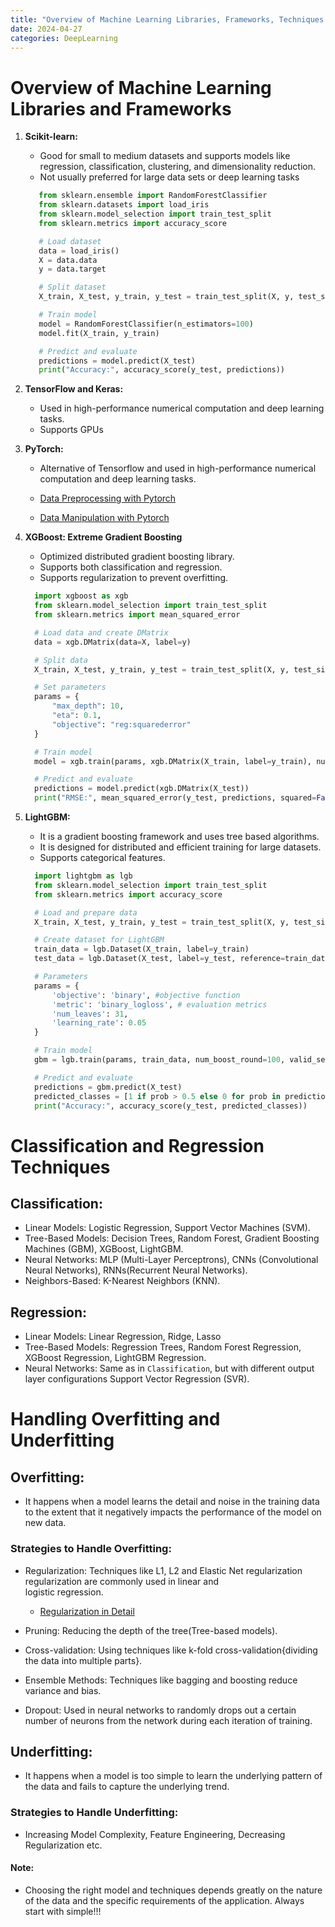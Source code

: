 ```yaml
---
title: "Overview of Machine Learning Libraries, Frameworks, Techniques and Over/Under Fitting"
date: 2024-04-27
categories: DeepLearning
---
```



# Overview of Machine Learning Libraries and Frameworks
 1. **Scikit-learn:**
     - Good for small to medium datasets and supports models like regression, classification, 
       clustering, and dimensionality reduction.
     - Not usually preferred for large data sets or deep learning tasks
     ``` python
        from sklearn.ensemble import RandomForestClassifier
        from sklearn.datasets import load_iris
        from sklearn.model_selection import train_test_split
        from sklearn.metrics import accuracy_score

        # Load dataset
        data = load_iris()
        X = data.data
        y = data.target

        # Split dataset
        X_train, X_test, y_train, y_test = train_test_split(X, y, test_size=0.3)

        # Train model
        model = RandomForestClassifier(n_estimators=100)
        model.fit(X_train, y_train)

        # Predict and evaluate
        predictions = model.predict(X_test)
        print("Accuracy:", accuracy_score(y_test, predictions))
     ```
     
 2. **TensorFlow and Keras:**
     - Used in high-performance numerical computation and deep learning tasks.
     - Supports GPUs

 3. **PyTorch:**  
     - Alternative of Tensorflow and used in high-performance numerical computation and deep 
       learning tasks.
     - <a href="https://05satyam.github.io/pytorch/2024/03/25/data-preprocessing-using-pytorch.html" target="_blank" rel="noopener noreferrer">Data Preprocessing with Pytorch</a>

      - <a href="https://05satyam.github.io/pytorch/2024/03/25/data-manipulation-using-pytorch.html" target="_blank" rel="noopener noreferrer">Data Manipulation with Pytorch</a>


 
 4. **XGBoost: Extreme Gradient Boosting**
     - Optimized distributed gradient boosting library.
     - Supports both classification and regression.
     - Supports regularization to prevent overfitting.
     
      ```python
        import xgboost as xgb
        from sklearn.model_selection import train_test_split
        from sklearn.metrics import mean_squared_error

        # Load data and create DMatrix
        data = xgb.DMatrix(data=X, label=y)

        # Split data
        X_train, X_test, y_train, y_test = train_test_split(X, y, test_size=0.25)

        # Set parameters
        params = {
            "max_depth": 10,
            "eta": 0.1,
            "objective": "reg:squarederror"
        }

        # Train model
        model = xgb.train(params, xgb.DMatrix(X_train, label=y_train), num_boost_round=10)

        # Predict and evaluate
        predictions = model.predict(xgb.DMatrix(X_test))
        print("RMSE:", mean_squared_error(y_test, predictions, squared=False))

      ```
 5. **LightGBM:**
     - It is a gradient boosting framework and uses tree based algorithms.
     - It is designed for distributed and efficient training for large datasets.
     - Supports categorical features.
      
      ```python
        import lightgbm as lgb
        from sklearn.model_selection import train_test_split
        from sklearn.metrics import accuracy_score

        # Load and prepare data
        X_train, X_test, y_train, y_test = train_test_split(X, y, test_size=0.2)

        # Create dataset for LightGBM
        train_data = lgb.Dataset(X_train, label=y_train)
        test_data = lgb.Dataset(X_test, label=y_test, reference=train_data)

        # Parameters
        params = { 
            'objective': 'binary', #objective function
            'metric': 'binary_logloss', # evaluation metrics
            'num_leaves': 31, 
            'learning_rate': 0.05
        }

        # Train model
        gbm = lgb.train(params, train_data, num_boost_round=100, valid_sets=[test_data])

        # Predict and evaluate
        predictions = gbm.predict(X_test)
        predicted_classes = [1 if prob > 0.5 else 0 for prob in predictions]
        print("Accuracy:", accuracy_score(y_test, predicted_classes))

      ```

# Classification and Regression Techniques
 
## Classification: 
 - Linear Models: Logistic Regression, Support Vector Machines (SVM).
 - Tree-Based Models: Decision Trees, Random Forest, Gradient Boosting Machines (GBM), XGBoost, LightGBM.
 - Neural Networks: MLP (Multi-Layer Perceptrons), CNNs (Convolutional Neural Networks), RNNs(Recurrent Neural Networks).
 - Neighbors-Based: K-Nearest Neighbors (KNN).

## Regression:
 - Linear Models: Linear Regression, Ridge, Lasso
 - Tree-Based Models: Regression Trees, Random Forest Regression, XGBoost Regression, LightGBM 
   Regression.
 - Neural Networks: Same as in `Classification`, but with different output layer configurations
                      Support Vector Regression (SVR).

# Handling Overfitting and Underfitting

## Overfitting:
 - It happens when a model learns the detail and noise in the training data to the extent that 
   it negatively impacts the performance of the model on new data.

### Strategies to Handle Overfitting:
 - Regularization: Techniques like L1, L2 and Elastic Net regularization regularization are commonly used in linear and  
    logistic regression.
     - <a href="https://05satyam.github.io/deeplearning/2024/04/27/ml-regularization.html" target="_blank" rel="noopener noreferrer">Regularization in Detail</a>
              
 - Pruning: Reducing the depth of the tree(Tree-based models).
 - Cross-validation: Using techniques like k-fold cross-validation{dividing the data into multiple parts}.
 - Ensemble Methods: Techniques like bagging and boosting reduce variance and bias.
 - Dropout: Used in neural networks to randomly drops out a certain number of neurons from the 
                network during each iteration of training.

## Underfitting:
 - It happens when a model is too simple to learn the underlying pattern of the data and fails 
    to capture the underlying trend.

### Strategies to Handle Underfitting:
 -  Increasing Model Complexity, Feature Engineering, Decreasing Regularization etc.


#### Note:
 -  Choosing the right model and techniques depends greatly on the nature of the data and the specific requirements of the application. Always start with simple!!!